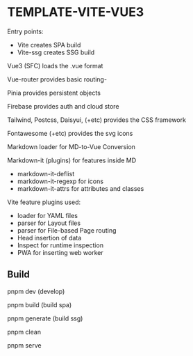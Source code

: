 # TEMPLATE-VITE-VUE3

Entry points:
- Vite creates SPA build
- Vite-ssg creates SSG build

Vue3 (SFC) loads the .vue format

Vue-router provides basic routing-

Pinia provides persistent objects

Firebase provides auth and cloud store

Tailwind, Postcss, Daisyui, (+etc) provides the CSS framework

Fontawesome (+etc) provides the svg icons

Markdown loader for MD-to-Vue Conversion

Markdown-it (plugins) for features inside MD
- markdown-it-deflist
- markdown-it-regexp for icons
- markdown-it-attrs for attributes and classes

Vite feature plugins used:

- loader for YAML files
- parser for Layout files
- parser for File-based Page routing
- Head insertion of data
- Inspect for runtime inspection
- PWA for inserting web worker

## Build

pnpm dev (develop)

pnpm build (build spa)

pnpm generate (build ssg)

pnpm clean

pnpm serve

